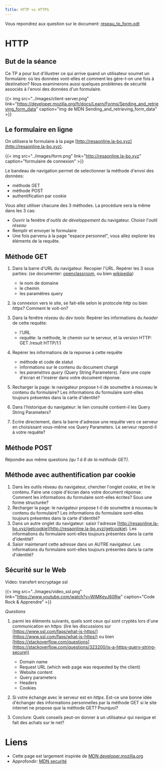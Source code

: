 ```yaml
---
Title: HTTP vs HTTPS
---
```


Vous repondrez aux question sur le document: [reseau_tp_form.odt](/pdf/NSI_1/reseau_tp_form.odt)

# HTTP
## But de la séance
Ce TP a pour but d'illustrer ce qui arrive quand un utilisateur soumet un formulaire: où les données vont-elles et comment les gère-t-on une fois à destination? Nous examinerons aussi quelques problèmes de sécurité associés à l'envoi des données d'un formulaire.

{{< img src="../images/client-server.png" link="https://developer.mozilla.org/fr/docs/Learn/Forms/Sending_and_retrieving_form_data" caption="img de MDN Sending_and_retrieving_form_data" >}}

## Le formulaire en ligne
On utilisera le formulaire à la page [http://resaonline.la-bo.xyz](http://resaonline.la-bo.xyz). 

{{< img src="../images/form.png" link="http://resaonline.la-bo.xyz" caption="formulaire de connexion" >}}

Le bandeau de navigation permet de selectionner la méthode d'envoi des données:

* méthode GET
* méthode POST
* authentification par cookie

Vous allez utiliser chacune des 3 méthodes. La procédure sera la même dans les 3 cas:

* Ouvrir la fenêtre d'*outils de développement* du navigateur. Choisir l'outil *réseau*
* Remplir et envoyer le formulaire
* Une fois parvenu à la page "espace personnel", vous allez explorer les éléments de la requête.

## Méthode GET
1. Dans la barre d'URL du navigateur. Recopier l'URL. Repérer les 3 sous parties: (se documenter: [openclassroom](https://openclassrooms.com/fr/courses/918836-concevez-votre-site-web-avec-php-et-mysql/912799-ecoutez-la-requete-de-vos-utilisateurs-grace-aux-url), ou bien [wikipedia](https://en.wikipedia.org/wiki/Query_string))
	* le nom de domaine
	* le chemin
	* les paramètres query
2. la connexion vers le site, se fait-elle selon le protocole *http* ou bien *https*? Comment le voit-on?
3. Dans la fenêtre *réseau* du *dev tools*: Repérer les informations du *header* de cette requête: 
	* l'URL 
	* requête: la méthode, le chemin sur le serveur, et la version HTTP: GET /result HTTP/1.1
4. Repérer les informations de la reponse à cette requête
	* méthode et code de statut
	* informations sur le contenu du document chargé
	* les *paramètres query* (Query String Parameters). Faire une copie d'écran et l'insérer dans votre document réponse.

5. Recharger la page: le navigateur propose t-il de soumettre à nouveau le contenu du formulaire? Les informations du formulaire sont-elles toujours présentes dans la carte d'identité?
6. Dans l'historique du navigateur: le lien consulté contient-il les Query String Parameters?
7. Ecrire directement, dans la barre d'adresse une requête vers ce serveur en choisissant vous-même vos Query Parameters. Le serveur repond-il à votre requête?

## Méthode POST
Répondre aux même questions *(qu 1 à 6 de la méthode GET)*.

## Méthode avec authentification par cookie
1. Dans les outils réseau du navigateur, chercher l'onglet *cookie*, et lire le contenu. Faire une copie d'écran dans votre document réponse. Comment les informations du formulaire sont-elles écrites? Sous une forme structurée?
2. Recharger la page: le navigateur propose t-il de soumettre à nouveau le contenu du formulaire? Les informations du formulaire sont-elles toujours présentes dans la carte d'identité?
3. Dans un autre onglet du navigateur: saisir l'adresse [http://resaonline.la-bo.xyz/getcookie](http://resaonline.la-bo.xyz/getcookie). Les informations du formulaire sont-elles toujours présentes dans la carte d'identité?
4. Saisir maintenant cette adresse dans un AUTRE navigateur. Les informations du formulaire sont-elles toujours présentes dans la carte d'identité?

## Sécurité sur le Web
Video: transfert encryptage ssl

{{< img src="../images/video_ssl.png" link="https://www.youtube.com/watch?v=WIMKeyJ60Rw" caption="Code Rock & Apprendre" >}}


*Questions*

1. parmi les éléments suivants, quels sont ceux qui sont cryptés lors d'une communication en *https*: (lire les discussions sur [https://www.ssl.com/faqs/what-is-https/](https://www.ssl.com/faqs/what-is-https/) ou bien [https://stackoverflow.com/questions](https://stackoverflow.com/questions/323200/is-a-https-query-string-secure))

	* Domain name
	* Request URL (which web page was requested by the client)
	* Website content
	* Query parameters
	* Headers
	* Cookies

2. Si votre échange avec le serveur est en *https*. Est-ce une bonne idée d'échanger des informations personnelles par la méthode GET si le site internet ne propose que la méthode GET? Pourquoi?
3. Conclure: Quels conseils peut-on donner à un utilisateur qui navigue et fait des achats sur le net?

# Liens
* Cette page est largement inspirée de [MDN developer.mozilla.org](https://developer.mozilla.org/fr/docs/Learn/Forms/Sending_and_retrieving_form_data)
* Approfondir: [MDN securité](https://developer.mozilla.org/fr/docs/Learn/Server-side/First_steps/Website_security)
